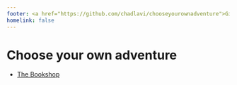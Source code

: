 ```yaml
---
footer: <a href="https://github.com/chadlavi/chooseyourownadventure">GitHub repo</a>
homelink: false
---
```


# Choose your own adventure

* [The Bookshop](books)
